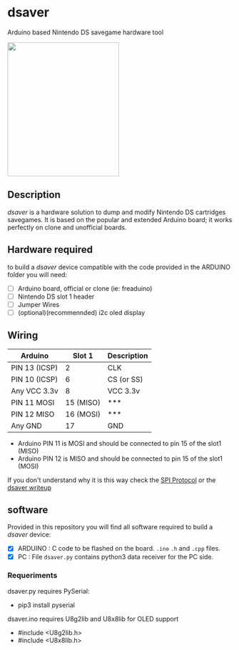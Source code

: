 # dsaver
Arduino based Nintendo DS savegame hardware tool

<img src="https://github.com/pedro-javierf/dsaver/raw/master/dsaverHW.jpg" width="250" height="300" />

## Description
_dsaver_ is a hardware solution to dump and modify Nintendo DS cartridges savegames. It is based on the popular and extended Arduino board; it works perfectly on clone and unofficial boards.

## Hardware required
to build a _dsaver_ device compatible with the code provided in the ARDUINO folder you will need:
- [ ] Arduino board, official or clone (ie: freaduino)
- [ ] Nintendo DS slot 1 header
- [ ] Jumper Wires
- [ ] (optional)(recommennded) i2c oled display

## Wiring

| Arduino       | Slot 1        | Description   |
| ------------- | ------------- | ------------- |
| PIN 13 (ICSP) | 2             | CLK           |
| PIN 10 (ICSP) | 6             | CS (or SS)    |
| Any VCC 3.3v  | 8             | VCC 3.3v      |
| PIN 11 MOSI   | 15 (MISO)     | ***           |
| PIN 12 MISO   | 16 (MOSI)     | ***           |
| Any GND       | 17            | GND           |

- Arduino PIN 11 is MOSI and should be connected to pin 15 of the slot1 (MISO)
- Arduino PIN 12 is MISO and should be connected to pin 15 of the slot1 (MOSI)

If you don't understand why it is this way check the [SPI Protocol](https://es.wikipedia.org/wiki/Serial_Peripheral_Interface) or the [dsaver writeup](https://pedro-javierf.github.io)

## software
Provided in this repository you will find all software required to build a _dsaver_ device:
- [x] ARDUINO   : C code to be flashed on the board. `.ino` `.h` and `.cpp` files.
- [x] PC        : File `dsaver.py` contains python3 data receiver for the PC side.

### Requeriments
dsaver.py requires PySerial:
- pip3 install pyserial

dsaver.ino requires U8g2lib and U8x8lib for OLED support
-  #include <U8g2lib.h>
-  #include <U8x8lib.h>

